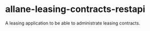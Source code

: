 # allane-leasing-contracts-restapi
A leasing application to be able to administrate leasing contracts.
